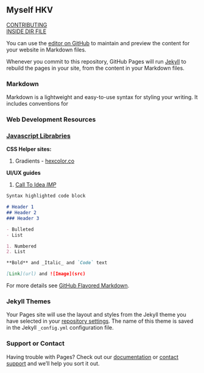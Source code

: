 ## Myself HKV
<a href="./CONTRIBUTING.html"> CONTRIBUTING </a>
<br/>
<a href="./help/HELP.html"> INSIDE DIR FILE </a>
<br/>

You can use the [editor on GitHub](https://github.com/hkvongit/hkv.github.io/edit/main/README.md) to maintain and preview the content for your website in Markdown files.

Whenever you commit to this repository, GitHub Pages will run [Jekyll](https://jekyllrb.com/) to rebuild the pages in your site, from the content in your Markdown files.

### Markdown

Markdown is a lightweight and easy-to-use syntax for styling your writing. It includes conventions for

### Web Development Resources
<a href="./web_development_resources/javascript_libraries.md"><h3>Javascript Librabries</h3></a>

**CSS Helper sites:**
1. Gradients - <a href="https://hexcolor.co/">hexcolor.co</a>

**UI/UX guides**
1. <a href="https://calltoidea.com/">Call To Idea *IMP*</a>
```markdown
Syntax highlighted code block

# Header 1
## Header 2
### Header 3

- Bulleted
- List

1. Numbered
2. List

**Bold** and _Italic_ and `Code` text

[Link](url) and ![Image](src)
```

For more details see [GitHub Flavored Markdown](https://guides.github.com/features/mastering-markdown/).

### Jekyll Themes

Your Pages site will use the layout and styles from the Jekyll theme you have selected in your [repository settings](https://github.com/hkvongit/hkv.github.io/settings). The name of this theme is saved in the Jekyll `_config.yml` configuration file.

### Support or Contact

Having trouble with Pages? Check out our [documentation](https://docs.github.com/categories/github-pages-basics/) or [contact support](https://github.com/contact) and we’ll help you sort it out.
